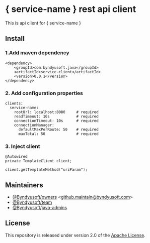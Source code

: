 # { service-name } rest api client
This is api client for { service-name }

## Install

### 1.Add maven dependency
```
<dependency>
    <groupId>com.byndyusoft.java</groupId>
    <artifactId>service-client</artifactId>
    <version>0.0.1</version>
</dependency>
```

### 2. Add configuration properties
```
clients:
  service-name:
    rootUrl: localhost:8080     # required
    readTimeout: 10s            # required
    connectionTimeout: 10s      # required
    connectionManager:
      defaultMaxPerRoute: 50    # required
      maxTotal: 50              # required
```

### 3. Inject client
```
@Autowired
private TemplateClient client;

client.getTemplateMethod("uriParam");
```

## Maintainers

- [@Byndyusoft/owners](https://github.com/orgs/Byndyusoft/teams/owners) <<github.maintain@byndyusoft.com>>
- [@Byndyusoft/team](https://github.com/orgs/Byndyusoft/teams/team)
- [@Byndyusoft/java-admins](https://github.com/orgs/Byndyusoft/teams/java-admins)

## License

This repository is released under version 2.0 of the
[Apache License](https://www.apache.org/licenses/LICENSE-2.0).